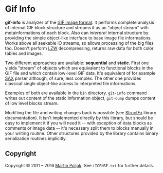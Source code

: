 Gif Info
========

**gif-info** is analyzer of the [GIF image format][1]. It performs complete 
analysis of internal GIF block structure and streams it as an "object 
stream" with metainformations of each block. Also can *interpret* internal 
structure by providing the simple object-like interface to base image 
file informations. Works above all seekable IO streams, so allows 
processing of the big files too. Doesn't perform [LZW][2] decompressing, 
returns raw data for both color tables and images.

Two different approaches are available: **sequential** and **static**. 
First one yields "stream" of objects which are equivalent to functional 
blocks in the GIF file and which contain low-level GIF data. It's 
equivalent of for example [SAX][3] parser although, of sure, less 
complex. The other one provides classical single object-like access to 
interpreted file informations. 

Examples of both are available in the `bin` directory. `git-info` 
command writes out content of the static information object, `git-dump`
dumps content of low level blocks stream.

Modifiing the file and writing changes back is possible (see [StructFx][5]
library documentation). It isn't implemented directly by this library,
but should be easy to implement it if you will need it -- with exception
of data blocks as comments or image data -- it's necessary split them 
to blocks manually in your writing routine. Other structures provided
by the library contains binary serialization routines implicitly.

Copyright
---------

Copyright &copy; 2011 &ndash; 2016 [Martin Poljak][7]. See `LICENSE.txt` for
further details.

[1]: http://www.matthewflickinger.com/lab/whatsinagif/
[2]: https://en.wikipedia.org/wiki/LZW
[3]: https://en.wikipedia.org/wiki/Simple_API_for_XML
[4]: https://en.wikipedia.org/wiki/Document_Object_Model
[5]: https://github.com/martinkozak/struct-fx
[6]: https://github.com/martinkozak/gif-info/issues
[7]: https://www.martinpoljak.net/

